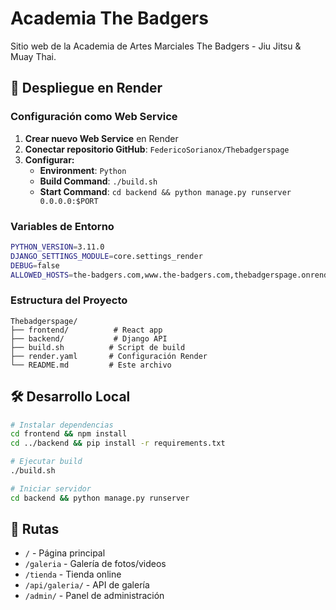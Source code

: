 # Academia The Badgers

Sitio web de la Academia de Artes Marciales The Badgers - Jiu Jitsu & Muay Thai.

## 🚀 Despliegue en Render

### Configuración como Web Service

1. **Crear nuevo Web Service** en Render
2. **Conectar repositorio GitHub**: `FedericoSorianox/Thebadgerspage`
3. **Configurar:**
   - **Environment**: `Python`
   - **Build Command**: `./build.sh`
   - **Start Command**: `cd backend && python manage.py runserver 0.0.0.0:$PORT`

### Variables de Entorno

```bash
PYTHON_VERSION=3.11.0
DJANGO_SETTINGS_MODULE=core.settings_render
DEBUG=false
ALLOWED_HOSTS=the-badgers.com,www.the-badgers.com,thebadgerspage.onrender.com
```

### Estructura del Proyecto

```
Thebadgerspage/
├── frontend/          # React app
├── backend/           # Django API
├── build.sh          # Script de build
├── render.yaml       # Configuración Render
└── README.md         # Este archivo
```

## 🛠️ Desarrollo Local

```bash
# Instalar dependencias
cd frontend && npm install
cd ../backend && pip install -r requirements.txt

# Ejecutar build
./build.sh

# Iniciar servidor
cd backend && python manage.py runserver
```

## 📁 Rutas

- `/` - Página principal
- `/galeria` - Galería de fotos/videos
- `/tienda` - Tienda online
- `/api/galeria/` - API de galería
- `/admin/` - Panel de administración 
